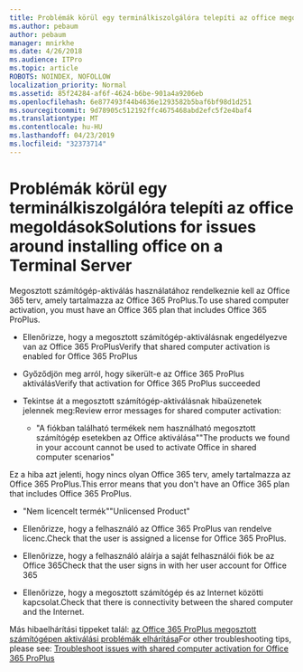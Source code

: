 ```yaml
---
title: Problémák körül egy terminálkiszolgálóra telepíti az office megoldások
ms.author: pebaum
author: pebaum
manager: mnirkhe
ms.date: 4/26/2018
ms.audience: ITPro
ms.topic: article
ROBOTS: NOINDEX, NOFOLLOW
localization_priority: Normal
ms.assetid: 85f24284-af6f-4624-b6be-901a4a9206eb
ms.openlocfilehash: 6e877493f44b4636e1293582b5baf6bf98d1d251
ms.sourcegitcommit: 9d78905c512192ffc4675468abd2efc5f2e4baf4
ms.translationtype: MT
ms.contentlocale: hu-HU
ms.lasthandoff: 04/23/2019
ms.locfileid: "32373714"
---
```

# <a name="solutions-for-issues-around-installing-office-on-a-terminal-server"></a><span data-ttu-id="0f71a-102">Problémák körül egy terminálkiszolgálóra telepíti az office megoldások</span><span class="sxs-lookup"><span data-stu-id="0f71a-102">Solutions for issues around installing office on a Terminal Server</span></span>

<span data-ttu-id="0f71a-103">Megosztott számítógép-aktiválás használatához rendelkeznie kell az Office 365 terv, amely tartalmazza az Office 365 ProPlus.</span><span class="sxs-lookup"><span data-stu-id="0f71a-103">To use shared computer activation, you must have an Office 365 plan that includes Office 365 ProPlus.</span></span>
  
- <span data-ttu-id="0f71a-104">Ellenőrizze, hogy a megosztott számítógép-aktiválásnak engedélyezve van az Office 365 ProPlus</span><span class="sxs-lookup"><span data-stu-id="0f71a-104">Verify that shared computer activation is enabled for Office 365 ProPlus</span></span>
    
- <span data-ttu-id="0f71a-105">Győződjön meg arról, hogy sikerült-e az Office 365 ProPlus aktiválás</span><span class="sxs-lookup"><span data-stu-id="0f71a-105">Verify that activation for Office 365 ProPlus succeeded</span></span>
    
- <span data-ttu-id="0f71a-106">Tekintse át a megosztott számítógép-aktiválásnak hibaüzenetek jelennek meg:</span><span class="sxs-lookup"><span data-stu-id="0f71a-106">Review error messages for shared computer activation:</span></span>
    
  - <span data-ttu-id="0f71a-107">"A fiókban található termékek nem használható megosztott számítógép esetekben az Office aktiválása"</span><span class="sxs-lookup"><span data-stu-id="0f71a-107">"The products we found in your account cannot be used to activate Office in shared computer scenarios"</span></span>
  
<span data-ttu-id="0f71a-108">Ez a hiba azt jelenti, hogy nincs olyan Office 365 terv, amely tartalmazza az Office 365 ProPlus.</span><span class="sxs-lookup"><span data-stu-id="0f71a-108">This error means that you don't have an Office 365 plan that includes Office 365 ProPlus.</span></span>
    
  - <span data-ttu-id="0f71a-109">"Nem licencelt termék"</span><span class="sxs-lookup"><span data-stu-id="0f71a-109">"Unlicensed Product"</span></span>
    
  - <span data-ttu-id="0f71a-110">Ellenőrizze, hogy a felhasználó az Office 365 ProPlus van rendelve licenc.</span><span class="sxs-lookup"><span data-stu-id="0f71a-110">Check that the user is assigned a license for Office 365 ProPlus.</span></span>
    
  - <span data-ttu-id="0f71a-111">Ellenőrizze, hogy a felhasználó aláírja a saját felhasználói fiók be az Office 365</span><span class="sxs-lookup"><span data-stu-id="0f71a-111">Check that the user signs in with her user account for Office 365</span></span>
    
  - <span data-ttu-id="0f71a-112">Ellenőrizze, hogy a megosztott számítógép és az Internet közötti kapcsolat.</span><span class="sxs-lookup"><span data-stu-id="0f71a-112">Check that there is connectivity between the shared computer and the Internet.</span></span>
    
<span data-ttu-id="0f71a-113">Más hibaelhárítási tippeket talál: [az Office 365 ProPlus megosztott számítógépen aktiválási problémák elhárítása](https://docs.microsoft.com/DeployOffice/troubleshoot-issues-with-shared-computer-activation-for-office-365-proplus)</span><span class="sxs-lookup"><span data-stu-id="0f71a-113">For other troubleshooting tips, please see: [Troubleshoot issues with shared computer activation for Office 365 ProPlus](https://docs.microsoft.com/DeployOffice/troubleshoot-issues-with-shared-computer-activation-for-office-365-proplus)</span></span>
  

